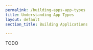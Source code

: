 ```yaml
---
permalink: /building-apps-app-types
title: Understanding App Types
layout: default
section_title: Building Applications

---
```


TODO
